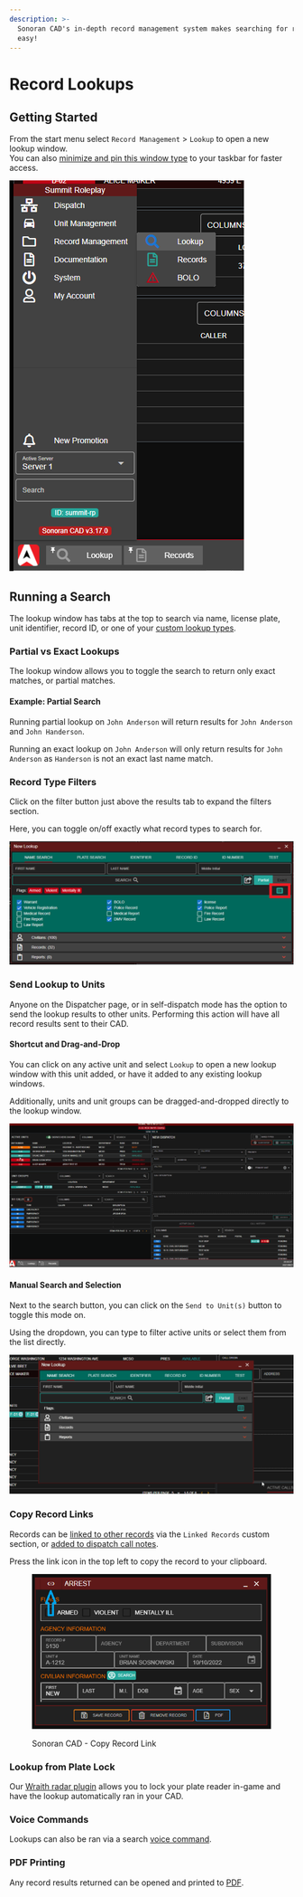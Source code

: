```yaml
---
description: >-
  Sonoran CAD's in-depth record management system makes searching for records
  easy!
---
```


# Record Lookups

## Getting Started

From the start menu select `Record Management` > `Lookup` to open a new lookup window.\
You can also [minimize and pin this window type](../customization/customizing-your-layout.md#7-tab-system) to your taskbar for faster access.

![Sonoran CAD - New Lookup](<../../.gitbook/assets/image (234).png>)

## Running a Search

The lookup window has tabs at the top to search via name, license plate, unit identifier, record ID, or one of your [custom lookup types](../customization/custom-search-types.md).

### Partial vs Exact Lookups

The lookup window allows you to toggle the search to return only exact matches, or partial matches.

#### Example: Partial Search

Running partial lookup on `John Anderson` will return results for `John Anderson` and `John Handerson`.

Running an exact lookup on `John Anderson` will only return results for `John Anderson` as `Handerson` is not an exact last name match.

### Record Type Filters

Click on the filter button just above the results tab to expand the filters section.

Here, you can toggle on/off exactly what record types to search for.

![](<../../.gitbook/assets/image (157).png>)

### Send Lookup to Units

Anyone on the Dispatcher page, or in self-dispatch mode has the option to send the lookup results to other units. Performing this action will have all record results sent to their CAD.

#### Shortcut and Drag-and-Drop

You can click on any active unit and select `Lookup` to open a new lookup window with this unit added, or have it added to any existing lookup windows.

Additionally, units and unit groups can be dragged-and-dropped directly to the lookup window.

![Sonoran CAD - Send Lookup to Unit(s)](<../../.gitbook/assets/sendlookup (1).gif>)

#### Manual Search and Selection

Next to the search button, you can click on the `Send to Unit(s)` button to toggle this mode on.

Using the dropdown, you can type to filter active units or select them from the list directly.

![Sonoran CAD - Send Lookup to Unit(s)](../../.gitbook/assets/sendlookup.gif)

### Copy Record Links

Records can be [linked to other records](../customization/creating-custom-record-and-report-types.md#linked-records) via the `Linked Records` custom section, or [added to dispatch call notes](../dispatching/creating-a-call.md#note-links).

Press the link icon in the top left to copy the record to your clipboard.

<figure><img src="../../.gitbook/assets/image (18) (1).png" alt=""><figcaption><p>Sonoran CAD - Copy Record Link</p></figcaption></figure>

### Lookup from Plate Lock

Our [Wraith radar plugin](broken-reference) allows you to lock your plate reader in-game and have the lookup automatically ran in your CAD.

### Voice Commands

Lookups can also be ran via a search [voice command](../other-features/voice-commands.md).

### PDF Printing

Any record results returned can be opened and printed to [PDF](pdf-records.md).



##
